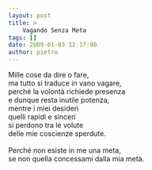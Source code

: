 ```yaml
---
layout: post
title: >
    Vagando Senza Meta
tags: []
date: 2009-01-03 12:17:00
author: pietro
---
```

Mille cose da dire o fare,<br/>ma tutto si traduce in vano vagare,<br/>perché la volontà richiede presenza<br/>e dunque resta inutile potenza,<br/>mentre i miei desideri<br/>quelli rapidi e sinceri<br/>si perdono tra le volute<br/>delle mie coscienze sperdute.<br/><br/>Perché non esiste in me una meta,<br/>se non quella concessami dalla mia metà.
